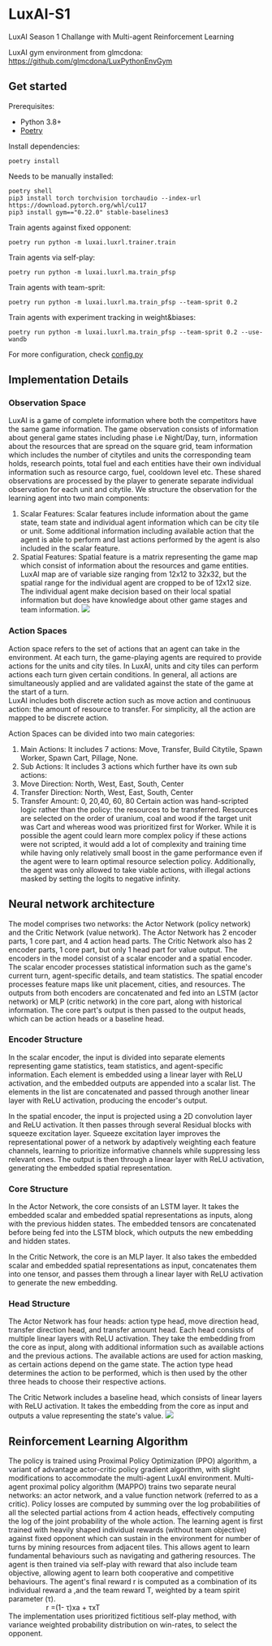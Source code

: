 # LuxAI-S1
LuxAI Season 1 Challange with Multi-agent Reinforcement Learning

LuxAI gym environment from glmcdona:
https://github.com/glmcdona/LuxPythonEnvGym
## Get started

Prerequisites:
* Python 3.8+
* [Poetry](https://python-poetry.org)

Install dependencies:
```
poetry install
```
Needs to be manually installed:
```
poetry shell
pip3 install torch torchvision torchaudio --index-url https://download.pytorch.org/whl/cu117
pip3 install gym=="0.22.0" stable-baselines3
```


Train agents against fixed opponent:
```
poetry run python -m luxai.luxrl.trainer.train 
```
Train agents via self-play:
```
poetry run python -m luxai.luxrl.ma.train_pfsp
```
Train agents with team-sprit:
```
poetry run python -m luxai.luxrl.ma.train_pfsp --team-sprit 0.2
```

Train agents with experiment tracking in weight&biases:
```
poetry run python -m luxai.luxrl.ma.train_pfsp --team-sprit 0.2 --use-wandb
```

For more configuration, check
[config.py](https://github.com/birajsth/LuxAI-S1/blob/main/luxai/luxrl/config.py)
##

## Implementation Details


### Observation Space
LuxAI is a game of complete information where both the competitors have the same game information. The game observation consists of information about general game states including phase i.e Night/Day, turn, information about the resources that are spread on the square grid, team information which includes the number of citytiles and units the corresponding team holds, research points, total fuel and each entities have their own individual information such as resource cargo, fuel, cooldown level etc. These shared observations are processed by the player to generate separate individual observation for each unit and citytile. 
We structure the observation for the learning agent into two main components:
1.	Scalar Features:
Scalar features include information about the game state, team state and individual agent information which can be city tile or unit. Some additional information including available action that the agent is able to perform and last actions performed by the agent is also included in the scalar feature.
2.	Spatial Features:
Spatial feature is a matrix representing the game map which consist of information about the resources and game entities.  LuxAI map are of  variable size ranging from 12x12 to 32x32,  but the spatial range for the individual agent are cropped to be of 12x12 size. The individual agent make decision based on their local spatial information but does have knowledge about other game stages and team information.
![](https://github.com/birajsth/LuxAI-S1/blob/main/src/spatial%20range.jpg)
### Action Spaces
Action space refers to the set of actions that an agent can take in the environment.  At each turn, the game-playing agents are required to provide actions for the units and city tiles. In LuxAI, units and city tiles can perform actions each turn given certain conditions. In general, all actions are simultaneously applied and are validated against the state of the game at the start of a turn.  
LuxAI includes both discrete action such as move action and continuous action: the amount of resource to transfer. For simplicity, all the action are mapped to be discrete action.

Action Spaces can be divided into two main categories:
1.	Main Actions: It includes 7 actions: Move, Transfer, Build Citytile, Spawn Worker, Spawn Cart, Pillage, None. 
2.	Sub Actions: It includes 3 actions which further have its own sub actions:
1.	Move Direction: North, West, East, South, Center
2.	Transfer Direction: North, West, East, South, Center
3.	Transfer Amount: 0, 20,40, 60, 80
Certain action was hand-scripted logic rather than the policy: the resources to be transferred. Resources are selected on the order of uranium, coal and wood if the target unit was Cart and whereas wood was prioritized first for Worker. While it is possible the agent could learn more complex policy if these actions were not scripted, it would add a lot of complexity and training time while having only relatively small boost in the game performance even if the agent were to learn optimal resource selection policy. Additionally, the agent was only allowed to take viable actions, with illegal actions masked by setting the logits to negative infinity.

## Neural network architecture
The model comprises two networks: the Actor Network (policy network) and the Critic Network (value network). The Actor Network has 2 encoder parts, 1 core part, and 4 action head parts. The Critic Network also has 2 encoder parts, 1 core part, but only 1 head part for value output.
The encoders in the model consist of a scalar encoder and a spatial encoder. The scalar encoder processes statistical information such as the game's current turn, agent-specific details, and team statistics. The spatial encoder processes feature maps like unit placement, cities, and resources. The outputs from both encoders are concatenated and fed into an LSTM (actor network) or MLP (critic network) in the core part, along with historical information. The core part's output is then passed to the output heads, which can be action heads or a baseline head.
### Encoder Structure

In the scalar encoder, the input is divided into separate elements representing game statistics, team statistics, and agent-specific information. Each element is embedded using a linear layer with ReLU activation, and the embedded outputs are appended into a scalar list. The elements in the list are concatenated and passed through another linear layer with ReLU activation, producing the encoder's output.

In the spatial encoder, the input is projected using a 2D convolution layer and ReLU activation. It then passes through several Residual blocks with squeeze excitation layer. Squeeze excitation layer improves the representational power of a network by adaptively weighting each feature channels, learning to prioritize informative channels while suppressing less relevant ones. The output is then through a linear layer with ReLU activation, generating the embedded spatial representation.


### Core Structure

In the Actor Network, the core consists of an LSTM layer. It takes the embedded scalar and embedded spatial representations as inputs, along with the previous hidden states. The embedded tensors are concatenated before being fed into the LSTM block, which outputs the new embedding and hidden states.

In the Critic Network, the core is an MLP layer. It also takes the embedded scalar and embedded spatial representations as input, concatenates them into one tensor, and passes them through a linear layer with ReLU activation to generate the new embedding.

### Head Structure

The Actor Network has four heads: action type head, move direction head, transfer direction head, and transfer amount head. Each head consists of multiple linear layers with ReLU activation. They take the embedding from the core as input, along with additional information such as available actions and the previous actions. The available actions are used for action masking, as certain actions depend on the game state. The action type head determines the action to be performed, which is then used by the other three heads to choose their respective actions.

The Critic Network includes a baseline head, which consists of linear layers with ReLU activation. It takes the embedding from the core as input and outputs a value representing the state's value.
![](https://github.com/birajsth/LuxAI-S1/blob/main/src/detail%20arch.jpg)


## Reinforcement Learning Algorithm
The policy is trained using Proximal Policy Optimization (PPO) algorithm, a variant of advantage actor-critic policy gradient algorithm, with slight modifications to accommodate the multi-agent LuxAI environment. 
Multi-agent proximal policy algorithm (MAPPO) trains two separate neural networks: an actor network, and a value function network (referred to as a critic).  Policy losses are computed by summing over the log probabilities of all the selected partial actions from 4 action heads, effectively computing the log of the joint probability of the whole action.
The learning agent is first trained with heavily shaped individual rewards (without team objective) against fixed opponent which can sustain in the environment for number of turns by mining resources from adjacent tiles. This allows agent to learn fundamental behaviours such as navigating and gathering resources. The agent is then trained via self-play with reward that also include team objective, allowing agent to learn both cooperative and competitive behaviours. The agent's final reward r is computed as a combination of its individual reward a ,and the team reward T, weighted by a team spirit parameter (τ). <br>
&emsp;&emsp;&emsp;&emsp;&emsp;                           r =(1- τ)xa + τxT
<br>The implementation uses prioritized fictitious self-play method, with variance weighted probability distribution on win-rates, to select the opponent.


